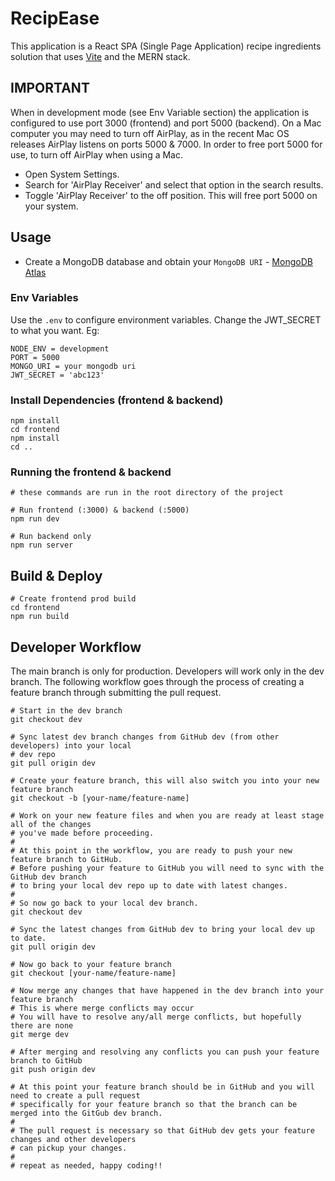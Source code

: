 # RecipEase

This application is a React SPA (Single Page Application) recipe ingredients solution that uses [Vite](https://vite.dev) and the MERN stack.

## IMPORTANT

When in development mode (see Env Variable section) the application is configured to use port 3000 (frontend) and port 5000 (backend).
On a Mac computer you may need to turn off AirPlay, as in the recent Mac OS releases AirPlay listens on ports 5000 & 7000.
In order to free port 5000 for use, to turn off AirPlay when using a Mac.

- Open System Settings.
- Search for 'AirPlay Receiver' and select that option in the search results.
- Toggle 'AirPlay Receiver' to the off position. This will free port 5000 on your system.

## Usage

- Create a MongoDB database and obtain your `MongoDB URI` - [MongoDB Atlas](https://www.mongodb.com/cloud/atlas/register)

### Env Variables

Use the `.env` to configure environment variables. Change the JWT_SECRET to what you want. Eg:

```
NODE_ENV = development
PORT = 5000
MONGO_URI = your mongodb uri
JWT_SECRET = 'abc123'
```

### Install Dependencies (frontend & backend)

```
npm install
cd frontend
npm install
cd ..
```

### Running the frontend & backend

```
# these commands are run in the root directory of the project

# Run frontend (:3000) & backend (:5000)
npm run dev

# Run backend only
npm run server
```

## Build & Deploy

```
# Create frontend prod build
cd frontend
npm run build
```

## Developer Workflow

The main branch is only for production. Developers will work only in the dev branch.
The following workflow goes through the process of creating a feature branch through
submitting the pull request.

```
# Start in the dev branch
git checkout dev

# Sync latest dev branch changes from GitHub dev (from other developers) into your local
# dev repo
git pull origin dev

# Create your feature branch, this will also switch you into your new feature branch
git checkout -b [your-name/feature-name]

# Work on your new feature files and when you are ready at least stage all of the changes
# you've made before proceeding.
#
# At this point in the workflow, you are ready to push your new feature branch to GitHub.
# Before pushing your feature to GitHub you will need to sync with the GitHub dev branch
# to bring your local dev repo up to date with latest changes.
#
# So now go back to your local dev branch.
git checkout dev

# Sync the latest changes from GitHub dev to bring your local dev up to date.
git pull origin dev

# Now go back to your feature branch
git checkout [your-name/feature-name]

# Now merge any changes that have happened in the dev branch into your feature branch
# This is where merge conflicts may occur
# You will have to resolve any/all merge conflicts, but hopefully there are none
git merge dev

# After merging and resolving any conflicts you can push your feature branch to GitHub
git push origin dev

# At this point your feature branch should be in GitHub and you will need to create a pull request
# specifically for your feature branch so that the branch can be merged into the GitGub dev branch.
#
# The pull request is necessary so that GitHub dev gets your feature changes and other developers
# can pickup your changes.
#
# repeat as needed, happy coding!!
```
